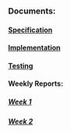 ### Documents:
#### [Specification](./Specification.md)
#### [Implementation](./Implementation.md)
#### [Testing](./Testing.md)
#### Weekly Reports:
##### [Week 1](./Week%201%20Report.md)
##### [Week 2](./Week%202%20Report.md)